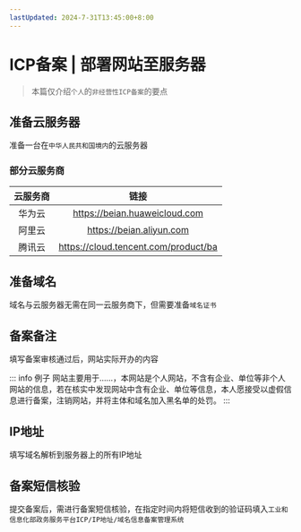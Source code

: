```yaml
---
lastUpdated: 2024-7-31T13:45:00+8:00
---
```


# ICP备案 | 部署网站至服务器

> 本篇仅介绍```个人```的```非经营性ICP备案```的要点

## 准备云服务器

准备一台在```中华人民共和国境内```的云服务器

### 部分云服务商

| 云服务商 |                  链接                  |
| :------: | :------------------------------------: |
|  华为云  |    <https://beian.huaweicloud.com>     |
|  阿里云  |       <https://beian.aliyun.com>       |
|  腾讯云  | <https://cloud.tencent.com/product/ba> |

## 准备域名

域名与云服务器无需在同一云服务商下，但需要准备```域名证书```

## 备案备注

填写备案审核通过后，网站实际开办的内容

::: info 例子
网站主要用于……，本网站是个人网站，不含有企业、单位等非个人网站的信息，若在核实中发现网站中含有企业、单位等信息，本人愿接受以虚假信息进行备案，注销网站，并将主体和域名加入黑名单的处罚。
:::

## IP地址

填写域名解析到服务器上的所有IP地址

## 备案短信核验

提交备案后，需进行备案短信核验，在指定时间内将短信收到的验证码填入```工业和信息化部政务服务平台ICP/IP地址/域名信息备案管理系统```